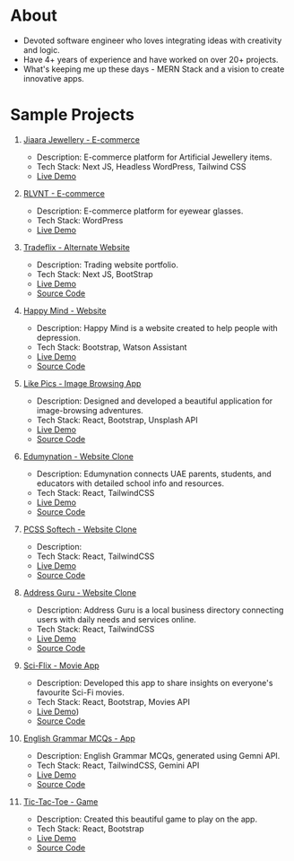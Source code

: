 # About

- Devoted software engineer who loves integrating ideas with creativity and logic.
- Have 4+ years of experience and have worked on over 20+ projects.
- What's keeping me up these days - MERN Stack and a vision to create innovative apps.


# Sample Projects

1. [Jiaara Jewellery - E-commerce](https://www.jiaarajewellery.com/)  
   - Description: E-commerce platform for Artificial Jewellery items.
   - Tech Stack: Next JS, Headless WordPress, Tailwind CSS
   - [Live Demo](https://www.jiaarajewellery.com/)


2. [RLVNT - E-commerce](https://www.rlvnt.life)  
   - Description: E-commerce platform for eyewear glasses.
   - Tech Stack: WordPress
   - [Live Demo](https://www.rlvnt.life/)

3. [Tradeflix - Alternate Website](https://tradeflix-alternate-clone.vercel.app/)  
   - Description: Trading website portfolio.
   - Tech Stack: Next JS, BootStrap
   - [Live Demo](https://www.tradeflix-alternate-clone.vercel.app/)
   - [Source Code](https://github.com/himanshuverma544/Tradeflix-Alternate-Clone)

4. [Happy Mind - Website](https://himanshuverma544.github.io/Happy-Mind-Website/)
   - Description: Happy Mind is a website created to help people with depression.
   - Tech Stack: Bootstrap, Watson Assistant
   - [Live Demo](https://himanshuverma544.github.io/Happy-Mind-Website/)
   - [Source Code](https://github.com/himanshuverma544/Happy-Mind-Website)

5. [Like Pics - Image Browsing App](https://himanshuverma544.github.io/Like-Pics/)  
   - Description: Designed and developed a beautiful application for image-browsing adventures.
   - Tech Stack: React, Bootstrap, Unsplash API
   - [Live Demo](https://himanshuverma544.github.io/Like-Pics/)
   - [Source Code](https://github.com/himanshuverma544/Like-Pics--Image-Browsing-App)

6. [Edumynation - Website Clone](https://himanshuverma544.github.io/Edumynation-Clone/)  
   - Description: Edumynation connects UAE parents, students, and educators with detailed school info and resources.
   - Tech Stack: React, TailwindCSS
   - [Live Demo](https://himanshuverma544.github.io/Edumynation-Clone/)
   - [Source Code](https://github.com/himanshuverma544/Edumynation-Clone)

7. [PCSS Softech - Website Clone](https://himanshuverma544.github.io/PCSS-Softech-Website-Clone/)
   - Description: 
   - Tech Stack: React, TailwindCSS
   - [Live Demo](https://github.com/himanshuverma544/PCSS-Softech-Website-Clone)
   - [Source Code](https://himanshuverma544.github.io/PCSS-Softech-Website-Clone/)

8. [Address Guru - Website Clone](https://himanshuverma544.github.io/DSOM-Assignment/)
   - Description: Address Guru is a local business directory connecting users with daily needs and services online.
   - Tech Stack: React, TailwindCSS
   - [Live Demo](https://himanshuverma544.github.io/DSOM-Assignment/)
   - [Source Code](https://github.com/himanshuverma544/DSOM-Assignment)

9. [Sci-Flix - Movie App](https://himanshuverma544.github.io/Sci-Flix-Movie-App/)
   - Description: Developed this app to share insights on everyone's favourite Sci-Fi movies.
   - Tech Stack: React, Bootstrap, Movies API
   - [Live Demo](https://himanshuverma544.github.io/Sci-Flix-Movie-App/))
   - [Source Code](https://github.com/himanshuverma544/Sci-Flix-Movie-App/)

10. [English Grammar MCQs - App](https://singular-bombolone-a71b23.netlify.app/)
    - Description: English Grammar MCQs, generated using Gemni API.
    - Tech Stack: React, TailwindCSS, Gemini API
    - [Live Demo](https://singular-bombolone-a71b23.netlify.app/)
    - [Source Code](https://github.com/himanshuverma544/English-Grammar-MCQs)
   
11. [Tic-Tac-Toe - Game](https://github.com/himanshuverma544/Tic-Tac-Toe-Game-React)
    - Description: Created this beautiful game to play on the app.
    - Tech Stack: React, Bootstrap
    - [Live Demo](https://himanshuverma544.github.io/Tic-Tac-Toe-Game-React/)
    - [Source Code](https://github.com/himanshuverma544/Tic-Tac-Toe-Game-React)

